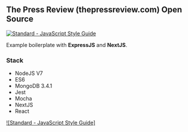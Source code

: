 ## The Press Review (thepressreview.com) Open Source

[![Standard - JavaScript Style Guide](https://img.shields.io/badge/code%20style-standard-brightgreen.svg)](http://standardjs.com/)

Example boilerplate with **ExpressJS** and **NextJS**.

### Stack
- NodeJS V7
- ES6
- MongoDB 3.4.1
- Jest
- Mocha
- NextJS
- React

[![Standard - JavaScript Style Guide]](https://github.com/feross/standard)
